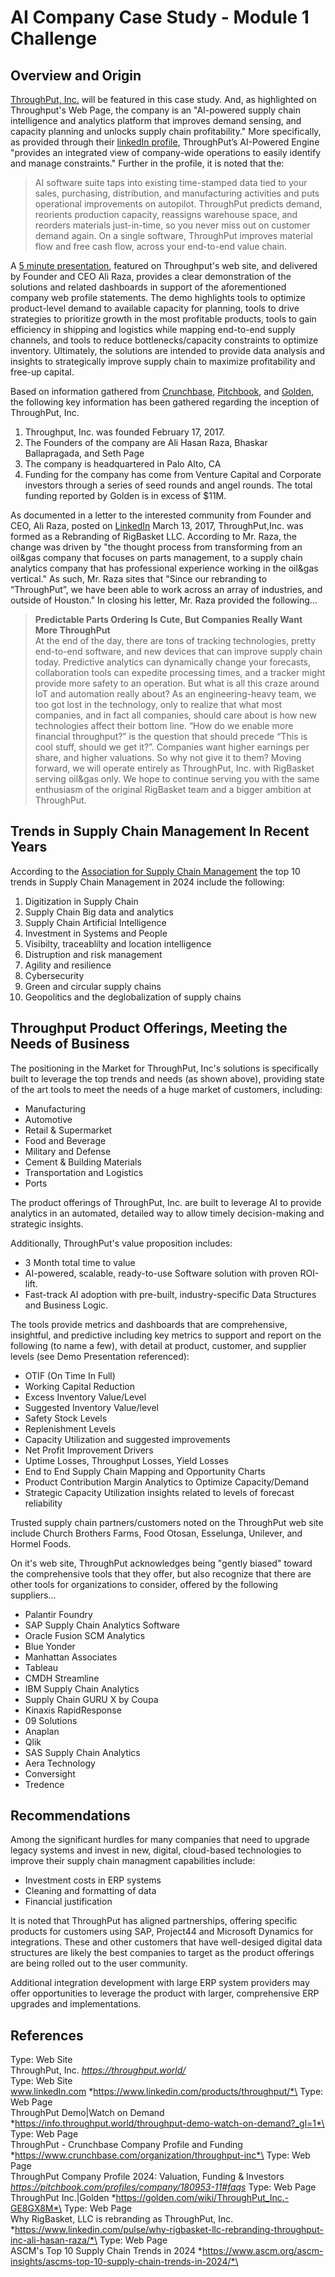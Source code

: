# AI Company Case Study - Module 1 Challenge

## Overview and Origin

[ThroughPut, Inc.](https://throughput.world/) will be featured in this case study.  And, as highlighted on Throughput's Web Page, the company is an "AI-powered supply chain intelligence and analytics platform that improves demand sensing, and capacity planning and unlocks supply chain profitability."  More specifically, as provided through their [linkedIn profile](https://www.linkedin.com/products/throughput/), ThroughPut’s AI-Powered Engine "provides an integrated view of company-wide operations to easily identify and manage constraints." Further in the profile, it is noted that the: 
>AI software suite taps into existing time-stamped data tied to your sales, purchasing, distribution, and manufacturing activities and puts operational improvements on autopilot. ThroughPut predicts demand, reorients production capacity, reassigns warehouse space, and reorders materials just-in-time, so you never miss out on customer demand again. On a single software, ThroughPut improves material flow and free cash flow, across your end-to-end value chain. 

A [5 minute presentation](https://info.throughput.world/throughput-demo-watch-on-demand?_gl=1*19tz669*_ga*NTY5NDIzODYuMTcxNTcxOTc5MA..*_ga_E6X5Q0DQ9K*MTcxNTc5MTAyNC40LjEuMTcxNTc5MTUxNS42MC4wLjA.), featured on Throughput's web site, and delivered by Founder and CEO Ali Raza, provides a clear demonstration of the solutions and related dashboards in support of the aforementioned company web profile statements. The demo highlights tools to optimize product-level demand to available capacity for planning, tools to drive strategies to prioritize growth in the most profitable products, tools to gain efficiency in shipping and logistics while mapping end-to-end supply channels, and tools to reduce bottlenecks/capacity constraints to optimize inventory.  Ultimately, the solutions are intended to provide data analysis and insights to strategically improve supply chain to maximize profitability and free-up capital.  

Based on information gathered from [Crunchbase](https://www.crunchbase.com/organization/throughput-inc), [Pitchbook](https://pitchbook.com/profiles/company/180953-11#faqs), and [Golden](https://golden.com/wiki/ThroughPut_Inc.-GE8GX8M), the following key information has been gathered regarding the inception of ThroughPut, Inc.
1. Throughput, Inc. was founded February 17, 2017.
2. The Founders of the company are Ali Hasan Raza, Bhaskar Ballapragada, and Seth Page
3. The company is headquartered in Palo Alto, CA
4. Funding for the company has come from Venture Capital and Corporate investors through a series of seed rounds and angel rounds.  The total funding reported by Golden is in excess of $11M.  

As documented in a letter to the interested community from Founder and CEO, Ali Raza, posted on [LinkedIn](https://www.linkedin.com/pulse/why-rigbasket-llc-rebranding-throughput-inc-ali-hasan-raza/) March 13, 2017, ThroughPut,Inc. was formed as a Rebranding of RigBasket LLC.  According to Mr. Raza, the change was driven by "the thought process from transforming from an oil&gas company that focuses on parts management, to a supply chain analytics company that has professional experience working in the oil&gas vertical." As such, Mr. Raza sites that "Since our rebranding to “ThroughPut”, we have been able to work across an array of industries, and outside of Houston."  In closing his letter, Mr. Raza provided the following...
>**Predictable Parts Ordering Is Cute, But Companies Really Want More ThroughPut**\
At the end of the day, there are tons of tracking technologies, pretty end-to-end software, and new devices that can improve supply chain today. Predictive analytics can dynamically change your forecasts, collaboration tools can expedite processing times, and a tracker might provide more safety to an operation. But what is all this craze around IoT and automation really about? As an engineering-heavy team, we too got lost in the technology, only to realize that what most companies, and in fact all companies, should care about is how new technologies affect their bottom line. “How do we enable more financial throughput?” is the question that should precede “This is cool stuff, should we get it?”. Companies want higher earnings per share, and higher valuations. So why not give it to them?  Moving forward, we will operate entirely as ThroughPut, Inc. with RigBasket serving oil&gas only.  We hope to continue serving you with the same enthusiasm of the original RigBasket team and a bigger ambition at ThroughPut.

## Trends in Supply Chain Management In Recent Years

According to the [Association for Supply Chain Management](https://www.ascm.org/ascm-insights/ascms-top-10-supply-chain-trends-in-2024/) the top 10 trends in Supply Chain Management in 2024 include the following:
1. Digitization in Supply Chain
2. Supply Chain Big data and analytics
3. Supply Chain Artificial Intelligence
4. Investment in Systems and People
5. Visibilty, traceablilty and location intelligence
6. Distruption and risk management
7. Agility and resilience
8. Cybersecurity
9. Green and circular supply chains
10. Geopolitics and the deglobalization of supply chains

## Throughput Product Offerings, Meeting the Needs of Business

The positioning in the Market for ThroughPut, Inc's solutions is specifically built to leverage the top trends and needs (as shown above), providing state of the art tools to meet the needs of a huge market of customers, including:
* Manufacturing
* Automotive
* Retail & Supermarket
* Food and Beverage
* Military and Defense
* Cement & Building Materials
* Transportation and Logistics
* Ports

The product offerings of ThroughPut, Inc. are built to leverage AI to provide analytics in an automated, detailed way to allow timely decision-making and strategic insights. 

Additionally, ThroughPut's value proposition includes:
* 3 Month total time to value
* AI-powered, scalable, ready-to-use Software solution with proven ROI-lift.
* Fast-track AI adoption with pre-built, industry-specific Data Structures and Business Logic.

The tools provide metrics and dashboards that are comprehensive, insightful, and predictive including key metrics to support and report on the following (to name a few), with detail at product, customer, and supplier levels (see Demo Presentation referenced):
* OTIF (On Time In Full)
* Working Capital Reduction
* Excess Inventory Value/Level
* Suggested Inventory Value/level
* Safety Stock Levels
* Replenishment Levels
* Capacity Utilization and suggested improvements
* Net Profit Improvement Drivers
* Uptime Losses, Throughput Losses, Yield Losses
* End to End Supply Chain Mapping and Opportunity Charts
* Product Contribution Margin Analytics to Optimize Capacity/Demand
* Strategic Capacity Utilization insights related to levels of forecast reliability

Trusted supply chain partners/customers noted on the ThroughPut web site include Church Brothers Farms, Food Otosan, Esselunga, Unilever, and Hormel Foods.

On it's web site, ThroughPut acknowledges being "gently biased" toward the comprehensive tools that they offer, but also recognize that there are other tools for organizations to consider, offered by the following suppliers...
* Palantir Foundry
* SAP Supply Chain Analytics Software
* Oracle Fusion SCM Analytics
* Blue Yonder
* Manhattan Associates
* Tableau
* CMDH Streamline
* IBM Supply Chain Analytics
* Supply Chain GURU X by Coupa
* Kinaxis RapidResponse
* 09 Solutions
* Anaplan
* Qlik
* SAS Supply Chain Analytics
* Aera Technology
* Conversight
* Tredence

## Recommendations

Among the significant hurdles for many companies that need to upgrade legacy systems and invest in new, digital, cloud-based technologies to improve their supply chain managment capabilities include: 
* Investment costs in ERP systems
* Cleaning and formatting of data 
* Financial justification 

It is noted that ThroughPut has aligned partnerships, offering specific products for customers using SAP, Project44 and Microsoft Dynamics for integrations.  These and other customers that have well-desiged digital data structures are likely the best companies to target as the product offerings are being rolled out to the user community.

Additional integration development with large ERP system providers may offer opportunities to leverage the product with larger, comprehensive ERP upgrades and implementations.  


## References
Type: Web Site\
ThroughPut, Inc. *https://throughput.world/* \
Type: Web Site\
www.linkedIn.com *https://www.linkedin.com/products/throughput/*\
Type: Web Page\
ThroughPut Demo|Watch on Demand *https://info.throughput.world/throughput-demo-watch-on-demand?_gl=1*\
Type: Web Page\
ThroughPut - Crunchbase Company Profile and Funding *https://www.crunchbase.com/organization/throughput-inc*\
Type: Web Page\
ThroughPut Company Profile 2024: Valuation, Funding & Investors *https://pitchbook.com/profiles/company/180953-11#faqs*
Type: Web Page\
ThroughPut Inc.|Golden *https://golden.com/wiki/ThroughPut_Inc.-GE8GX8M*\
Type: Web Page\
Why RigBasket, LLC is rebranding as ThroughPut, Inc. *https://www.linkedin.com/pulse/why-rigbasket-llc-rebranding-throughput-inc-ali-hasan-raza/*\
Type: Web Page\
ASCM's Top 10 Supply Chain Trends in 2024 *https://www.ascm.org/ascm-insights/ascms-top-10-supply-chain-trends-in-2024/*\
